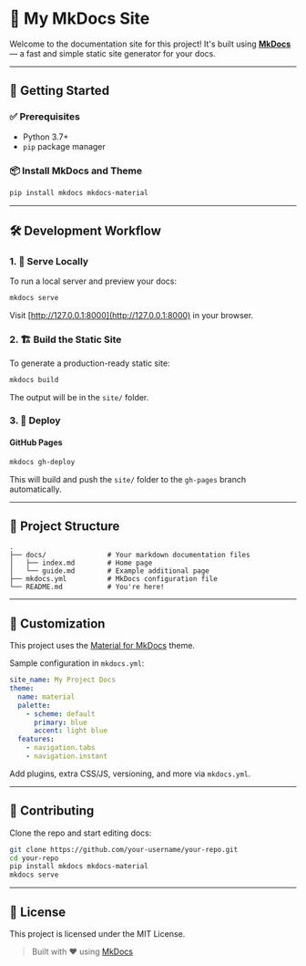 # 📘 My MkDocs Site

Welcome to the documentation site for this project! It's built using [**MkDocs**](https://www.mkdocs.org/) — a fast and simple static site generator for your docs.

---

## 🚀 Getting Started

### ✅ Prerequisites

- Python 3.7+
- `pip` package manager

### 📦 Install MkDocs and Theme

```bash
pip install mkdocs mkdocs-material
```

---

## 🛠️ Development Workflow

### 1. 🧪 Serve Locally

To run a local server and preview your docs:

```bash
mkdocs serve
```

Visit [http://127.0.0.1:8000](http://127.0.0.1:8000) in your browser.

### 2. 🏗️ Build the Static Site

To generate a production-ready static site:

```bash
mkdocs build
```

The output will be in the `site/` folder.

### 3. 🚀 Deploy

#### GitHub Pages

```bash
mkdocs gh-deploy
```

This will build and push the `site/` folder to the `gh-pages` branch automatically.

---

## 📁 Project Structure

```
.
├── docs/               # Your markdown documentation files
│   ├── index.md        # Home page
│   └── guide.md        # Example additional page
├── mkdocs.yml          # MkDocs configuration file
└── README.md           # You're here!
```

---

## 🎨 Customization

This project uses the [Material for MkDocs](https://squidfunk.github.io/mkdocs-material/) theme.

Sample configuration in `mkdocs.yml`:

```yaml
site_name: My Project Docs
theme:
  name: material
  palette:
    - scheme: default
      primary: blue
      accent: light blue
  features:
    - navigation.tabs
    - navigation.instant
```

Add plugins, extra CSS/JS, versioning, and more via `mkdocs.yml`.

---

## 🙌 Contributing

Clone the repo and start editing docs:

```bash
git clone https://github.com/your-username/your-repo.git
cd your-repo
pip install mkdocs mkdocs-material
mkdocs serve
```

---

## 📄 License

This project is licensed under the MIT License.

> Built with ❤️ using [MkDocs](https://www.mkdocs.org/)

